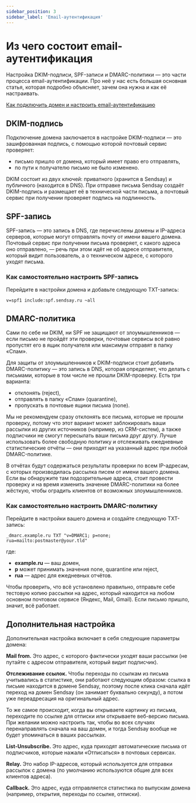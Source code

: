 ```yaml
---
sidebar_position: 3
sidebar_label: 'Email-аутентификация'
---
```


# Из чего состоит email-аутентификация

Настройка DKIM-подписи, SPF-записи и DMARC-политики — это части процесса email-аутентификации. Про неё у нас есть большая основная статья, которая подробно объясняет, зачем она нужна и как её настраивать.

[Как подключить домен и настроить email-аутентификацию](https://docs.sendsay.ru/email-campaigns/settings/how-to-connect-domain) <br/>

## DKIM-подпись

Подключение домена заключается в настройке DKIM-подписи — это зашифрованная подпись, с помощью которой почтовый сервис проверяет:

- письмо пришло от домена, который имеет право его отправлять,
- по пути к получателю письмо не было изменено.

DKIM состоит из двух ключей: приватного (хранится в Sendsay) и публичного (находится в DNS). При отправке письма Sendsay создаёт DKIM-подпись и размещает её в технической части письма, а почтовый сервис при получении проверяет подпись на подлинность.

## SPF-запись

SPF-запись — это запись в DNS, где перечислены домены и IP-адреса серверов, которые могут отправлять почту от имени вашего домена. Почтовый сервис при получении письма проверяет, с какого адреса оно отправлено, — речь при этом идёт не об адресе отправителя, который видит пользователь, а о техническом адресе, с которого уходят письма.

### Как самостоятельно настроить SPF-запись

Перейдите в настройки домена и добавьте следующую TXT-запись:

```
v=spf1 include:spf.sendsay.ru ~all
```

## DMARC-политика

Сами по себе ни DKIM, ни SPF не защищают от злоумышленников — если письмо не пройдёт эти проверки, почтовые сервисы всё равно пропустят его в ящик получателя или максимум отправят в папку «Спам».

Для защиты от злоумышленников к DKIM-подписи стоит добавить DMARC-политику — это запись в DNS, которая определяет, что делать с письмами, которые в том числе не прошли DKIM-проверку. Есть три варианта:

- отклонять (reject),
- отправлять в папку «Спам» (quarantine),
- пропускать в почтовые ящики письма (none).

Мы не рекомендуем сразу отклонять все письма, которые не прошли проверку, потому что этот вариант может заблокировать ваши рассылки из других источников (например, из CRM-систем), а также подписчики не смогут пересылать ваши письма друг другу. Лучше использовать более свободную политику и отслеживать ежедневные статистические отчёты — они приходят на указанный адрес при любой DMARC-политике.

В отчётах будут содержаться результаты проверки по всем IP-адресам, с которых производилась рассылка писем от имени вашего домена. Если вы обнаружите там подозрительные адреса, стоит провести проверку и на время изменить значение DMARC-политики на более жёсткую, чтобы оградить клиентов от возможных злоумышленников.

### Как самостоятельно настроить DMARC-политику

Перейдите в настройки вашего домена и создайте следующую TXT-запись:

```
_dmarc.example.ru TXT "v=DMARC1; p=none; rua=mailto:postmaster@your.tld"
```

где:

- **example.ru** — ваш домен,
- **p** может принимать значения none, quarantine или reject,
- **rua** — адрес для ежедневных отчётов.

Чтобы проверить, что всё установлено правильно, отправьте себе тестовую копию рассылки на адрес, который находится на любом основном почтовом сервисе (Яндекс, Mail, Gmail). Если письмо пришло, значит, всё работает.

## Дополнительная настройка

Дополнительная настройка включает в себя следующие параметры домена:

**Mail from.** Это адрес, с которого фактически уходят ваши рассылки (не путайте с адресом отправителя, который видит подписчик).

**Отслеживание ссылок.** Чтобы переходы по ссылкам из письма учитывались в статистике, они работают следующим образом: ссылка в письме находится в домене Sendsay, поэтому после клика сначала идёт переход на домен Sendsay (он занимает буквально секунду), а потом уже переадресация на оригинальный адрес.

То же самое происходит, когда вы открываете картинку из письма, переходите по ссылке для отписки или открываете веб-версию письма. При желании можно настроить так, чтобы во всех случаях перенаправлять сначала на ваш домен, и тогда Sendsay вообще не будет упоминаться в ваших рассылках.

**List-Unsubscribe.** Это адрес, куда приходят автоматические письма от подписчиков, которые нажали «Отписаться» в почтовых сервисах.

**Relay.** Это набор IP-адресов, который используется для отправки рассылок с домена (по умолчанию используются общие для всех клиентов адреса).

**Callback.** Это адрес, куда отправляется статистика по выпускам домена (например, открытия, переходы по ссылке, отписки).
